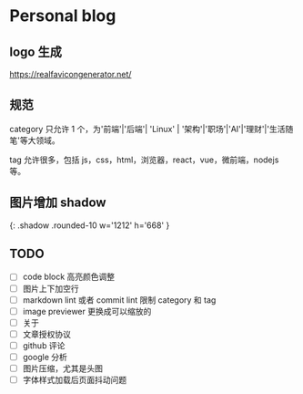 # Personal blog

## logo 生成

https://realfavicongenerator.net/

## 规范

category 只允许 1 个，为'前端'|'后端'| 'Linux' | '架构'|'职场'|'AI'|'理财'|'生活随笔'等大领域。

tag 允许很多，包括 js，css，html，浏览器，react，vue，微前端，nodejs 等。

## 图片增加 shadow

{: .shadow .rounded-10 w='1212' h='668' }

## TODO

- [ ] code block 高亮颜色调整
- [ ] 图片上下加空行
- [ ] markdown lint 或者 commit lint 限制 category 和 tag
- [ ] image previewer 更换成可以缩放的
- [ ] 关于
- [ ] 文章授权协议
- [ ] github 评论
- [ ] google 分析
- [ ] 图片压缩，尤其是头图
- [ ] 字体样式加载后页面抖动问题
